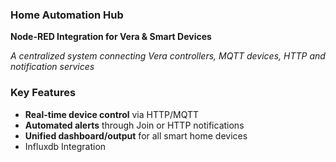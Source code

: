 ### **Home Automation Hub**  
**Node-RED Integration for Vera & Smart Devices**  

*A centralized system connecting Vera controllers, MQTT devices, HTTP and notification services*  


### **Key Features**  
- **Real-time device control** via HTTP/MQTT  
- **Automated alerts** through Join or HTTP notifications  
- **Unified dashboard/output** for all smart home devices  
- Influxdb Integration
